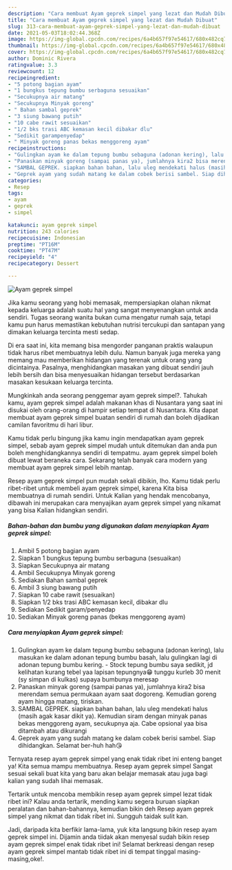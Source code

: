 ```yaml
---
description: "Cara membuat Ayam geprek simpel yang lezat dan Mudah Dibuat"
title: "Cara membuat Ayam geprek simpel yang lezat dan Mudah Dibuat"
slug: 313-cara-membuat-ayam-geprek-simpel-yang-lezat-dan-mudah-dibuat
date: 2021-05-03T18:02:44.368Z
image: https://img-global.cpcdn.com/recipes/6a4b657f97e54617/680x482cq70/ayam-geprek-simpel-foto-resep-utama.jpg
thumbnail: https://img-global.cpcdn.com/recipes/6a4b657f97e54617/680x482cq70/ayam-geprek-simpel-foto-resep-utama.jpg
cover: https://img-global.cpcdn.com/recipes/6a4b657f97e54617/680x482cq70/ayam-geprek-simpel-foto-resep-utama.jpg
author: Dominic Rivera
ratingvalue: 3.3
reviewcount: 12
recipeingredient:
- "5 potong bagian ayam"
- "1 bungkus tepung bumbu serbaguna sesuaikan"
- "Secukupnya air matang"
- "Secukupnya Minyak goreng"
- " Bahan sambal geprek"
- "3 siung bawang putih"
- "10 cabe rawit sesuaikan"
- "1/2 bks trasi ABC kemasan kecil dibakar dlu"
- "Sedikit garampenyedap"
- " Minyak goreng panas bekas menggoreng ayam"
recipeinstructions:
- "Gulingkan ayam ke dalam tepung bumbu sebaguna (adonan kering), lalu masukan ke dalam adonan tepung bumbu basah, lalu gulingkan lagi di adonan tepung bumbu kering.  Stock tepung bumbu saya sedikit, jd kelihatan kurang tebel yaa lapisan tepungnya😁 tunggu kurleb 30 menit (sy simpan di kulkas) supaya bumbunya meresap"
- "Panaskan minyak goreng (sampai panas ya), jumlahnya kira2 bisa merendam semua permukaan ayam saat dogoreng. Kemudian goreng ayam hingga matang, tiriskan."
- "SAMBAL GEPREK. siapkan bahan bahan, lalu uleg mendekati halus (masih agak kasar dikit ya). Kemudian siram dengan minyak panas bekas menggoreng ayam, secukupnya aja. Cabe opsional yaa bisa ditambah atau dikurangi"
- "Geprek ayam yang sudah matang ke dalam cobek berisi sambel. Siap dihidangkan. Selamat ber-huh hah😘"
categories:
- Resep
tags:
- ayam
- geprek
- simpel

katakunci: ayam geprek simpel 
nutrition: 243 calories
recipecuisine: Indonesian
preptime: "PT16M"
cooktime: "PT47M"
recipeyield: "4"
recipecategory: Dessert

---
```



![Ayam geprek simpel](https://img-global.cpcdn.com/recipes/6a4b657f97e54617/680x482cq70/ayam-geprek-simpel-foto-resep-utama.jpg)

Jika kamu seorang yang hobi memasak, mempersiapkan olahan nikmat kepada keluarga adalah suatu hal yang sangat menyenangkan untuk anda sendiri. Tugas seorang  wanita bukan cuma mengatur rumah saja, tetapi kamu pun harus memastikan kebutuhan nutrisi tercukupi dan santapan yang dimakan keluarga tercinta mesti sedap.

Di era  saat ini, kita memang bisa mengorder panganan praktis walaupun tidak harus ribet membuatnya lebih dulu. Namun banyak juga mereka yang memang mau memberikan hidangan yang terenak untuk orang yang dicintainya. Pasalnya, menghidangkan masakan yang dibuat sendiri jauh lebih bersih dan bisa menyesuaikan hidangan tersebut berdasarkan masakan kesukaan keluarga tercinta. 



Mungkinkah anda seorang penggemar ayam geprek simpel?. Tahukah kamu, ayam geprek simpel adalah makanan khas di Nusantara yang saat ini disukai oleh orang-orang di hampir setiap tempat di Nusantara. Kita dapat membuat ayam geprek simpel buatan sendiri di rumah dan boleh dijadikan camilan favoritmu di hari libur.

Kamu tidak perlu bingung jika kamu ingin mendapatkan ayam geprek simpel, sebab ayam geprek simpel mudah untuk ditemukan dan anda pun boleh menghidangkannya sendiri di tempatmu. ayam geprek simpel boleh dibuat lewat beraneka cara. Sekarang telah banyak cara modern yang membuat ayam geprek simpel lebih mantap.

Resep ayam geprek simpel pun mudah sekali dibikin, lho. Kamu tidak perlu ribet-ribet untuk membeli ayam geprek simpel, karena Kita bisa membuatnya di rumah sendiri. Untuk Kalian yang hendak mencobanya, dibawah ini merupakan cara menyajikan ayam geprek simpel yang nikamat yang bisa Kalian hidangkan sendiri.

<!--inarticleads1-->

##### Bahan-bahan dan bumbu yang digunakan dalam menyiapkan Ayam geprek simpel:

1. Ambil 5 potong bagian ayam
1. Siapkan 1 bungkus tepung bumbu serbaguna (sesuaikan)
1. Siapkan Secukupnya air matang
1. Ambil Secukupnya Minyak goreng
1. Sediakan  Bahan sambal geprek
1. Ambil 3 siung bawang putih
1. Siapkan 10 cabe rawit (sesuaikan)
1. Siapkan 1/2 bks trasi ABC kemasan kecil, dibakar dlu
1. Sediakan Sedikit garam/penyedap
1. Sediakan  Minyak goreng panas (bekas menggoreng ayam)




<!--inarticleads2-->

##### Cara menyiapkan Ayam geprek simpel:

1. Gulingkan ayam ke dalam tepung bumbu sebaguna (adonan kering), lalu masukan ke dalam adonan tepung bumbu basah, lalu gulingkan lagi di adonan tepung bumbu kering.  - Stock tepung bumbu saya sedikit, jd kelihatan kurang tebel yaa lapisan tepungnya😁 tunggu kurleb 30 menit (sy simpan di kulkas) supaya bumbunya meresap
1. Panaskan minyak goreng (sampai panas ya), jumlahnya kira2 bisa merendam semua permukaan ayam saat dogoreng. Kemudian goreng ayam hingga matang, tiriskan.
1. SAMBAL GEPREK. siapkan bahan bahan, lalu uleg mendekati halus (masih agak kasar dikit ya). Kemudian siram dengan minyak panas bekas menggoreng ayam, secukupnya aja. Cabe opsional yaa bisa ditambah atau dikurangi
1. Geprek ayam yang sudah matang ke dalam cobek berisi sambel. Siap dihidangkan. Selamat ber-huh hah😘




Ternyata resep ayam geprek simpel yang enak tidak ribet ini enteng banget ya! Kita semua mampu membuatnya. Resep ayam geprek simpel Sangat sesuai sekali buat kita yang baru akan belajar memasak atau juga bagi kalian yang sudah lihai memasak.

Tertarik untuk mencoba membikin resep ayam geprek simpel lezat tidak ribet ini? Kalau anda tertarik, mending kamu segera buruan siapkan peralatan dan bahan-bahannya, kemudian bikin deh Resep ayam geprek simpel yang nikmat dan tidak ribet ini. Sungguh taidak sulit kan. 

Jadi, daripada kita berfikir lama-lama, yuk kita langsung bikin resep ayam geprek simpel ini. Dijamin anda tiidak akan menyesal sudah bikin resep ayam geprek simpel enak tidak ribet ini! Selamat berkreasi dengan resep ayam geprek simpel mantab tidak ribet ini di tempat tinggal masing-masing,oke!.

